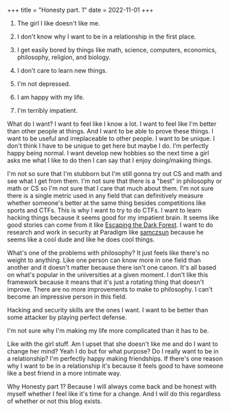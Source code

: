 +++
title = "Honesty part. 1"
date = 2022-11-01
+++

1. The girl I like doesn't like me. 

2. I don't know why I want to be in a relationship in the first place. 

3. I get easily bored by things like math, science, computers, economics, philosophy, religion, and biology. 

4. I don't care to learn new things. 

5. I'm not depressed.

6. I am happy with my life.

7. I'm terribly impatient.  

What do I want? I want to feel like I know a lot. I want to feel like I'm better than other people at things. And I want to be able to prove these things. I want to be useful and irreplaceable to other people. I want to be unique. I don't think I have to be unique to get here but maybe I do. I'm perfectly happy being normal. I want develop new hobbies so the next time a girl asks me what I like to do then I can say that I enjoy doing/making things. 

I'm not so sure that I'm stubborn but I'm still gonna try out CS and math and see what I get from them. I'm not sure that there is a "best" in philosophy or math or CS so I'm not sure that I care that much about them. I'm not sure there is a single metric used in any field that can definitively measure whether someone's better at the same thing besides competitions like sports and CTFs. This is why I want to try to do CTFs. I want to learn hacking things because it seems good for my impatient brain. It seems like good stories can come from it like <a href="https://samczsun.com/escaping-the-dark-forest/" target="blank_">Escaping the Dark Forest</a>. I want to do research  and work in security at Paradigm like <a href="https://twitter.com/samczsun" target="blank_">samczsun</a> because he seems like a cool dude and like he does cool things.  

What's one of the problems with philosophy? It just feels like there's no weight to anything. Like one person can know more in one field than another and it doesn't matter because there isn't one canon. It's all based on what's popular in the universities at a given moment. I don't like this framework because it means that it's just a rotating thing that doesn't improve. There are no more improvements to make to philosophy. I can't become an impressive person in this field. 

Hacking and security skills are the ones I want. I want to be better than some attacker by playing perfect defense. 

I'm not sure why I'm making my life more complicated than it has to be. 

Like with the girl stuff. Am I upset that she doesn't like me and do I want to change her mind? Yeah I do but for what purpose? Do I really want to be in a relationship? I'm perfectly happy making friendships. If there's one reason why I want to be in a relationship it's because it feels good to have someone like a best friend in a more intimate way.

Why Honesty part 1? Because I will always come back and be honest with myself whether I feel like it's time for a change. And I will do this regardless of whether or not this blog exists.  